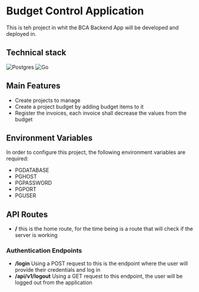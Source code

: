 # Budget Control Application

This is teh project in whit the BCA Backend App will be developed and deployed in.

## Technical stack

![Postgres](https://img.shields.io/badge/postgres-%23316192.svg?style=for-the-badge&logo=postgresql&logoColor=white)
![Go](https://img.shields.io/badge/go-%2300ADD8.svg?style=for-the-badge&logo=go&logoColor=white)

## Main Features

- Create projects to manage
- Create a project budget by adding budget items to it
- Register the invoices, each invoice shall decrease the values from the budget

## Environment Variables

In order to configure this project, the following environment variables are required:

- PGDATABASE
- PGHOST
- PGPASSWORD
- PGPORT
- PGUSER

## API Routes

- **/** this is the home route, for the time being is a route that will check if the server is working

### Authentication Endpoints

- **/login** Using a POST request to this is the endpoint where the user will provide their credentials and log in
- **/api/v1/logout** Using a GET request to this endpoint, the user will be logged out from the application
